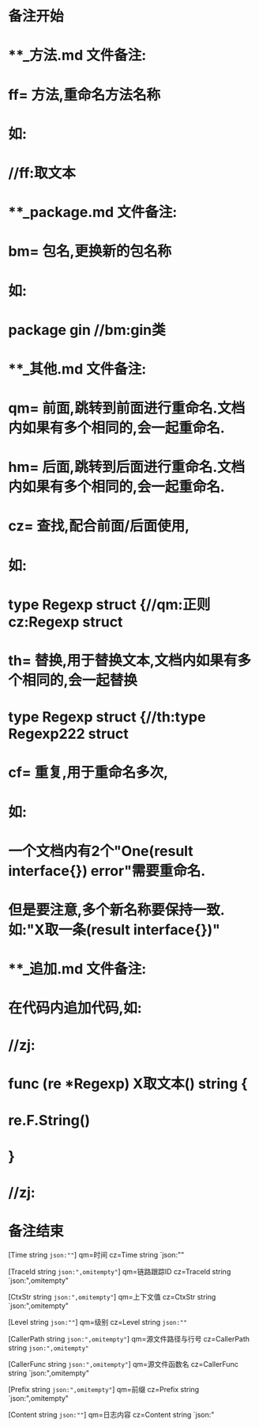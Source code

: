 # 备注开始
# **_方法.md 文件备注:
# ff= 方法,重命名方法名称
# 如:
# //ff:取文本

# **_package.md 文件备注:
# bm= 包名,更换新的包名称 
# 如: 
# package gin //bm:gin类

# **_其他.md 文件备注:
# qm= 前面,跳转到前面进行重命名.文档内如果有多个相同的,会一起重命名.
# hm= 后面,跳转到后面进行重命名.文档内如果有多个相同的,会一起重命名.
# cz= 查找,配合前面/后面使用,
# 如:
# type Regexp struct {//qm:正则 cz:Regexp struct
#
# th= 替换,用于替换文本,文档内如果有多个相同的,会一起替换
# type Regexp struct {//th:type Regexp222 struct
#
# cf= 重复,用于重命名多次,
# 如: 
# 一个文档内有2个"One(result interface{}) error"需要重命名.
# 但是要注意,多个新名称要保持一致. 如:"X取一条(result interface{})"

# **_追加.md 文件备注:
# 在代码内追加代码,如:
# //zj:
# func (re *Regexp) X取文本() string { 
#    re.F.String()
# }
# //zj:
# 备注结束

[Time       string `json:""`]
qm=时间
cz=Time string `json:""

[TraceId    string `json:",omitempty"`]
qm=链路跟踪ID
cz=TraceId string `json:",omitempty"

[CtxStr     string `json:",omitempty"`]
qm=上下文值
cz=CtxStr string `json:",omitempty"

[Level      string `json:""`]
qm=级别
cz=Level string `json:""`

[CallerPath string `json:",omitempty"`]
qm=源文件路径与行号
cz=CallerPath string `json:",omitempty"`

[CallerFunc string `json:",omitempty"`]
qm=源文件函数名
cz=CallerFunc string `json:",omitempty"

[Prefix     string `json:",omitempty"`]
qm=前缀
cz=Prefix string `json:",omitempty"

[Content    string `json:""`]
qm=日志内容
cz=Content string `json:"
